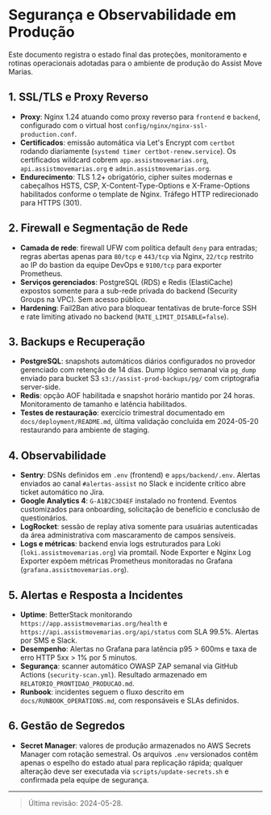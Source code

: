 # Segurança e Observabilidade em Produção

Este documento registra o estado final das proteções, monitoramento e rotinas operacionais adotadas para o ambiente de produção do Assist Move Marias.

## 1. SSL/TLS e Proxy Reverso
- **Proxy**: Nginx 1.24 atuando como proxy reverso para `frontend` e `backend`, configurado com o virtual host `config/nginx/nginx-ssl-production.conf`.
- **Certificados**: emissão automática via Let's Encrypt com `certbot` rodando diariamente (`systemd timer certbot-renew.service`). Os certificados wildcard cobrem `app.assistmovemarias.org`, `api.assistmovemarias.org` e `admin.assistmovemarias.org`.
- **Endurecimento**: TLS 1.2+ obrigatório, cipher suites modernas e cabeçalhos HSTS, CSP, X-Content-Type-Options e X-Frame-Options habilitados conforme o template de Nginx. Tráfego HTTP redirecionado para HTTPS (301).

## 2. Firewall e Segmentação de Rede
- **Camada de rede**: firewall UFW com política default `deny` para entradas; regras abertas apenas para `80/tcp` e `443/tcp` via Nginx, `22/tcp` restrito ao IP do bastion da equipe DevOps e `9100/tcp` para exporter Prometheus.
- **Serviços gerenciados**: PostgreSQL (RDS) e Redis (ElastiCache) expostos somente para a sub-rede privada do backend (Security Groups na VPC). Sem acesso público.
- **Hardening**: Fail2Ban ativo para bloquear tentativas de brute-force SSH e rate limiting ativado no backend (`RATE_LIMIT_DISABLE=false`).

## 3. Backups e Recuperação
- **PostgreSQL**: snapshots automáticos diários configurados no provedor gerenciado com retenção de 14 dias. Dump lógico semanal via `pg_dump` enviado para bucket S3 `s3://assist-prod-backups/pg/` com criptografia server-side.
- **Redis**: opção AOF habilitada e snapshot horário mantido por 24 horas. Monitoramento de tamanho e latência habilitados.
- **Testes de restauração**: exercício trimestral documentado em `docs/deployment/README.md`, última validação concluída em 2024-05-20 restaurando para ambiente de staging.

## 4. Observabilidade
- **Sentry**: DSNs definidos em `.env` (frontend) e `apps/backend/.env`. Alertas enviados ao canal `#alertas-assist` no Slack e incidente crítico abre ticket automático no Jira.
- **Google Analytics 4**: `G-A1B2C3D4EF` instalado no frontend. Eventos customizados para onboarding, solicitação de benefício e conclusão de questionários.
- **LogRocket**: sessão de replay ativa somente para usuárias autenticadas da área administrativa com mascaramento de campos sensíveis.
- **Logs e métricas**: backend envia logs estruturados para Loki (`loki.assistmovemarias.org`) via promtail. Node Exporter e Nginx Log Exporter expõem métricas Prometheus monitoradas no Grafana (`grafana.assistmovemarias.org`).

## 5. Alertas e Resposta a Incidentes
- **Uptime**: BetterStack monitorando `https://app.assistmovemarias.org/health` e `https://api.assistmovemarias.org/api/status` com SLA 99.5%. Alertas por SMS e Slack.
- **Desempenho**: Alertas no Grafana para latência p95 > 600ms e taxa de erro HTTP 5xx > 1% por 5 minutos.
- **Segurança**: scanner automático OWASP ZAP semanal via GitHub Actions (`security-scan.yml`). Resultado armazenado em `RELATORIO_PRONTIDAO_PRODUCAO.md`.
- **Runbook**: incidentes seguem o fluxo descrito em `docs/RUNBOOK_OPERATIONS.md`, com responsáveis e SLAs definidos.

## 6. Gestão de Segredos
- **Secret Manager**: valores de produção armazenados no AWS Secrets Manager com rotação semestral. Os arquivos `.env` versionados contêm apenas o espelho do estado atual para replicação rápida; qualquer alteração deve ser executada via `scripts/update-secrets.sh` e confirmada pela equipe de segurança.

---

> Última revisão: 2024-05-28.
